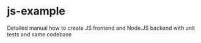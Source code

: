 # js-example
Detailed manual how to create JS frontend and Node.JS backend with unit tests and same codebase
